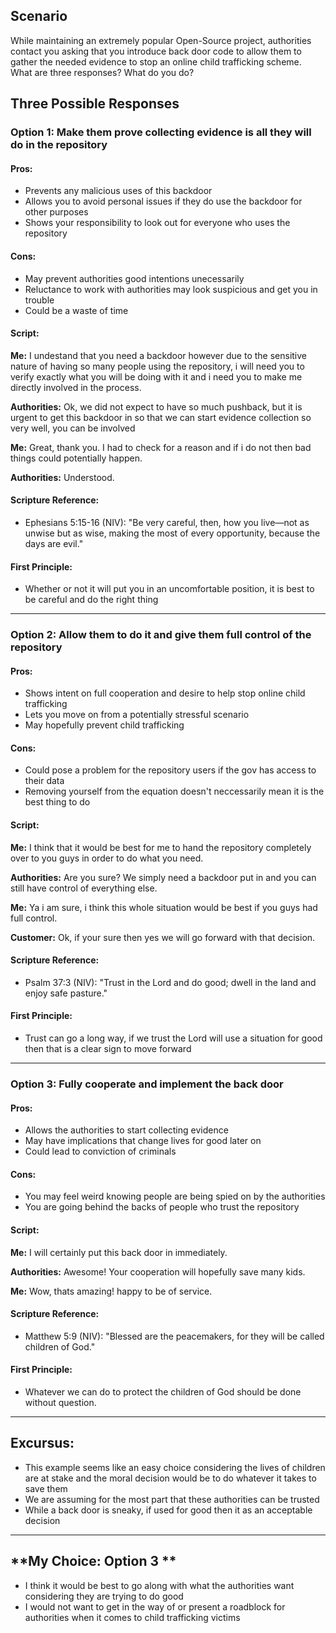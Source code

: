 

## Scenario  
While maintaining an extremely popular Open-Source project, authorities contact you asking that you introduce back door code to allow them to gather the needed evidence to stop an online child trafficking scheme. What are three responses? What do you do? 

## Three Possible Responses  

### **Option 1: Make them prove collecting evidence is all they will do in the repository**  
#### Pros: 
-  Prevents any malicious uses of this backdoor
-  Allows you to avoid personal issues if they do use the backdoor for other purposes
-  Shows your responsibility to look out for everyone who uses the repository 

#### Cons:
-  May prevent authorities good intentions unecessarily
-  Reluctance to work with authorities may look suspicious and get you in trouble
-  Could be a waste of time

#### Script:
**Me:** I undestand that you need a backdoor however due to the sensitive nature of having so many people using the repository, i will need you to verify exactly what you will be doing with it and i need you to make me directly involved in the process.  

**Authorities:** Ok, we did not expect to have so much pushback, but it is urgent to get this backdoor in so that we can start evidence collection so very well, you can be involved 

**Me:** Great, thank you. I had to check for a reason and if i do not then bad things could potentially happen. 

**Authorities:** Understood.  

#### Scripture Reference:  
-  Ephesians 5:15-16 (NIV): "Be very careful, then, how you live—not as unwise but as wise, making the most of every opportunity, because the days are evil."

#### First Principle: 
-  Whether or not it will put you in an uncomfortable position, it is best to be careful and do the right thing

---

### **Option 2: Allow them to do it and give them full control of the repository** 
#### Pros:
- Shows intent on full cooperation and desire to help stop online child trafficking
- Lets you move on from a potentially stressful scenario
- May hopefully prevent child trafficking

#### Cons:
- Could pose a problem for the repository users if the gov has access to their data
- Removing yourself from the equation doesn't neccessarily mean it is the best thing to do

#### Script: 
**Me:** I think that it would be best for me to hand the repository completely over to you guys in order to do what you need. 

**Authorities:** Are you sure? We simply need a backdoor put in and you can still have control of everything else.  

**Me:** Ya i am sure, i think this whole situation would be best if you guys had full control.  

**Customer:** Ok, if your sure then yes we will go forward with that decision.  

#### **Scripture Reference:**  
-   Psalm 37:3 (NIV): "Trust in the Lord and do good;
dwell in the land and enjoy safe pasture."


#### **First Principle:**  
-  Trust can go a long way, if we trust the Lord will use a situation for good then that is a clear sign to move forward

---

### **Option 3: Fully cooperate and implement the back door**  
#### Pros: 
-  Allows the authorities to start collecting evidence
-  May have implications that change lives for good later on
-  Could lead to conviction of criminals

#### Cons: 
-  You may feel weird knowing people are being spied on by the authorities
-  You are going behind the backs of people who trust the repository

#### Script: 
**Me:** I will certainly put this back door in immediately.  

**Authorities:** Awesome! Your cooperation will hopefully save many kids.  

**Me:** Wow, thats amazing! happy to be of service.  
  

#### **Scripture Reference:**  
-  Matthew 5:9 (NIV): "Blessed are the peacemakers,
for they will be called children of God."

#### **First Principle:**  
- Whatever we can do to protect the children of God should be done without question.

---

## **Excursus:**  
- This example seems like an easy choice considering the lives of children are at stake and the moral decision would be to do whatever it takes to save them
- We are assuming for the most part that these authorities can be trusted
- While a back door is sneaky, if used for good then it as an acceptable decision

---

## **My Choice: Option 3 **  
- I think it would be best to go along with what the authorities want considering they are trying to do good
- I would not want to get in the way of or present a roadblock for authorities when it comes to child trafficking victims